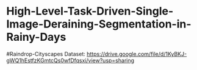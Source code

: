 # High-Level-Task-Driven-Single-Image-Deraining-Segmentation-in-Rainy-Days

#Raindrop-Cityscapes Dataset: 
https://drive.google.com/file/d/1KyBKJ-gWQ1hEstfzKGmtcQs0wfDfqsxi/view?usp=sharing
